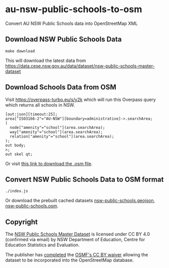 # au-nsw-public-schools-to-osm

Convert AU NSW Public Schools data into OpenStreetMap XML

## Download NSW Public Schools Data

    make download

This will download the latest data from https://data.cese.nsw.gov.au/data/dataset/nsw-public-schools-master-dataset

## Download Schools Data from OSM

Visit https://overpass-turbo.eu/s/y2k which will run this Overpass query which returns all schools in NSW.

    [out:json][timeout:25];
    area["ISO3166-2"="AU-NSW"][boundary=administrative]->.searchArea;
    (
      node["amenity"="school"](area.searchArea);
      way["amenity"="school"](area.searchArea);
      relation["amenity"="school"](area.searchArea);
    );
    out body;
    >;
    out skel qt;

Or visit [this link to download the .osm file](https://overpass-api.de/api/interpreter?data=area%5B%22ISO3166-2%22%3D%22AU-NSW%22%5D%5Bboundary%3Dadministrative%5D-%3E.searchArea%3B%0A%28%0A%20%20node%5B%22amenity%22%3D%22school%22%5D%28area.searchArea%29%3B%0A%20%20way%5B%22amenity%22%3D%22school%22%5D%28area.searchArea%29%3B%0A%20%20relation%5B%22amenity%22%3D%22school%22%5D%28area.searchArea%29%3B%0A%29%3B%0Aout%20body%3B%0A%3E%3B%0Aout%20skel%20qt%3B).

## Convert NSW Public Schools Data to OSM format

    ./index.js

Or download the prebuilt cached datasets [nsw-public-schools.geojson](https://tianjara.net/data/nsw-public-schools.geojson), [nsw-public-schools.osm](https://tianjara.net/data/nsw-public-schools.osm).

## Copyright

The [NSW Public Schools Master Dataset](https://data.cese.nsw.gov.au/data/dataset/nsw-public-schools-master-dataset) is licensed under CC BY 4.0 (confirmed via email) by NSW Department of Education, Centre for Education Statistics and Evaluation.

The publisher has [completed](https://wiki.openstreetmap.org/wiki/File:CESE_NSW_AU_MasterSchools.pdf) the [OSMF's CC BY waiver](https://blog.openstreetmap.org/2017/03/17/use-of-cc-by-data/) allowing the dataset to be incorporated into the OpenStreetMap database.
